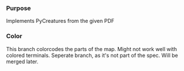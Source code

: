 ### Purpose
Implements PyCreatures from the given PDF
### Color
This branch colorcodes the parts of the map. Might not work well with colored terminals. Seperate branch, as it's not part of the spec. Will be merged later.

